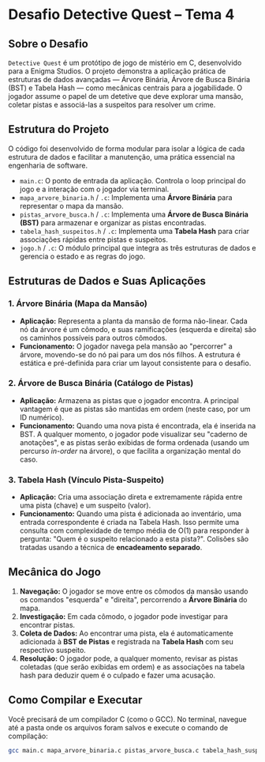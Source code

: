 # Desafio Detective Quest – Tema 4

## Sobre o Desafio

`Detective Quest` é um protótipo de jogo de mistério em C, desenvolvido para a Enigma Studios. O projeto demonstra a aplicação prática de estruturas de dados avançadas — Árvore Binária, Árvore de Busca Binária (BST) e Tabela Hash — como mecânicas centrais para a jogabilidade. O jogador assume o papel de um detetive que deve explorar uma mansão, coletar pistas e associá-las a suspeitos para resolver um crime.

## Estrutura do Projeto

O código foi desenvolvido de forma modular para isolar a lógica de cada estrutura de dados e facilitar a manutenção, uma prática essencial na engenharia de software.

-   `main.c`: O ponto de entrada da aplicação. Controla o loop principal do jogo e a interação com o jogador via terminal.
-   `mapa_arvore_binaria.h` / `.c`: Implementa uma **Árvore Binária** para representar o mapa da mansão.
-   `pistas_arvore_busca.h` / `.c`: Implementa uma **Árvore de Busca Binária (BST)** para armazenar e organizar as pistas encontradas.
-   `tabela_hash_suspeitos.h` / `.c`: Implementa uma **Tabela Hash** para criar associações rápidas entre pistas e suspeitos.
-   `jogo.h` / `.c`: O módulo principal que integra as três estruturas de dados e gerencia o estado e as regras do jogo.

## Estruturas de Dados e Suas Aplicações

### 1. Árvore Binária (Mapa da Mansão)

-   **Aplicação:** Representa a planta da mansão de forma não-linear. Cada nó da árvore é um cômodo, e suas ramificações (esquerda e direita) são os caminhos possíveis para outros cômodos.
-   **Funcionamento:** O jogador navega pela mansão ao "percorrer" a árvore, movendo-se do nó pai para um dos nós filhos. A estrutura é estática e pré-definida para criar um layout consistente para o desafio.

### 2. Árvore de Busca Binária (Catálogo de Pistas)

-   **Aplicação:** Armazena as pistas que o jogador encontra. A principal vantagem é que as pistas são mantidas em ordem (neste caso, por um ID numérico).
-   **Funcionamento:** Quando uma nova pista é encontrada, ela é inserida na BST. A qualquer momento, o jogador pode visualizar seu "caderno de anotações", e as pistas serão exibidas de forma ordenada (usando um percurso *in-order* na árvore), o que facilita a organização mental do caso.

### 3. Tabela Hash (Vínculo Pista-Suspeito)

-   **Aplicação:** Cria uma associação direta e extremamente rápida entre uma pista (chave) e um suspeito (valor).
-   **Funcionamento:** Quando uma pista é adicionada ao inventário, uma entrada correspondente é criada na Tabela Hash. Isso permite uma consulta com complexidade de tempo média de O(1) para responder à pergunta: "Quem é o suspeito relacionado a esta pista?". Colisões são tratadas usando a técnica de **encadeamento separado**.

## Mecânica do Jogo

1.  **Navegação:** O jogador se move entre os cômodos da mansão usando os comandos "esquerda" e "direita", percorrendo a **Árvore Binária** do mapa.
2.  **Investigação:** Em cada cômodo, o jogador pode investigar para encontrar pistas.
3.  **Coleta de Dados:** Ao encontrar uma pista, ela é automaticamente adicionada à **BST de Pistas** e registrada na **Tabela Hash** com seu respectivo suspeito.
4.  **Resolução:** O jogador pode, a qualquer momento, revisar as pistas coletadas (que serão exibidas em ordem) e as associações na tabela hash para deduzir quem é o culpado e fazer uma acusação.

## Como Compilar e Executar

Você precisará de um compilador C (como o GCC). No terminal, navegue até a pasta onde os arquivos foram salvos e execute o comando de compilação:

```bash
gcc main.c mapa_arvore_binaria.c pistas_arvore_busca.c tabela_hash_suspeitos.c jogo.c -o detective_quest
